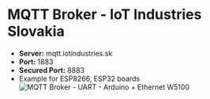 # MQTT Broker - IoT Industries Slovakia
* **Server:** mqtt.iotindustries.sk
* **Port:** 1883
* **Secured Port:** 8883
* Example for ESP8266, ESP32 boards
![MQTT Broker - UART - Arduino + Ethernet W5100](https://i.imgur.com/DyHkXkt.png)
